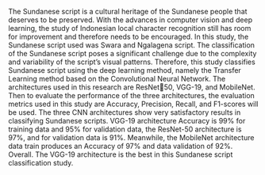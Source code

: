 The Sundanese script is a cultural heritage of the  Sundanese people that deserves to be preserved. With the  advances in computer vision and deep learning, the study of Indonesian local character recognition still has room for improvement and therefore needs to be encouraged. In this study, the Sundanese script used was Swara and Ngalagena script. The classification of the Sundanese script poses a 
significant challenge due to the complexity and variability of the script’s visual patterns. Therefore, this study classifies Sundanese script using the deep learning method, namely the Transfer Learning method based on the Convolutional Neural Network. The architectures used in this research are ResNet50, VGG-19, and MobileNet. Then to evaluate the performance of the three architectures, the evaluation metrics used in this study are Accuracy, Precision, Recall, and F1-scores will be used. The three CNN architectures show very satisfactory results in classifying Sundanese scripts. VGG-19 architecture Accuracy is 99% for training data and 95% for validation data, the ResNet-50 architecture is 97%, and for validation data is 91%. Meanwhile, the MobileNet architecture data train produces an Accuracy of 97% and data validation of 92%. Overall. The VGG-19 architecture is the best in this Sundanese script classification study.
